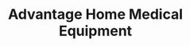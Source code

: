 ---
title: "Advantage Home Medical Equipment"
url: /page/advantage-home-medical-equipment/
shop: Sanitätshaus
---